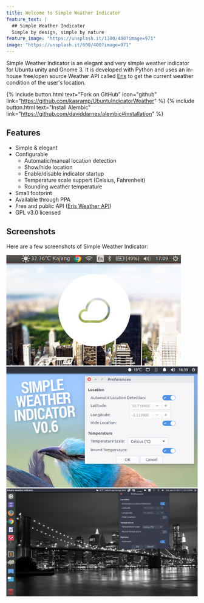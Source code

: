 ```yaml
---
title: Welcome to Simple Weather Indicator
feature_text: |
  ## Simple Weather Indicator
  Simple by design, simple by nature
feature_image: "https://unsplash.it/1300/400?image=971"
image: "https://unsplash.it/600/400?image=971"
---
```


Simple Weather Indicator is an elegant and very simple weather indicator for Ubuntu unity and Gnome 3. It is developed with Python and uses an in-house free/open source Weather API called [Eris](http://eris.madadipouya.com/) to get the current weather condition of the user's location.

{% include button.html text="Fork on GitHub" icon="github" link="https://github.com/kasramp/UbuntuIndicatorWeather" %} {% include button.html text="Install Alembic" link="https://github.com/daviddarnes/alembic#installation" %}

## Features

- Simple & elegant
- Configurable
	- Automatic/manual location detection
	- Show/hide location
	- Enable/disable indicator startup
	- Temperature scale suppert (Celsius, Fahrenheit)
	- Rounding weather temperature
- Small footprint
- Available through PPA
- Free and public API ([Eris Weather API](http://eris.madadipouya.com/))
- GPL v3.0 licensed

## Screenshots

Here are a few screenshots of Simple Weather Indicator:

<img src="assets/screenshots/simple-weather-indicator.jpg" alt="Simple Weather Indicator" style="width: 460px;"/>
<img src="assets/screenshots/simple-weather-indicator-6-1.jpg" alt="Simple Weather Indicator version 0.6" style="width: 600px;"/>
<img src="assets/screenshots/simple-weather-indicator-full- screenshot.png" alt="Simple Weather Indicator Full" style="width: 900px;"/>
